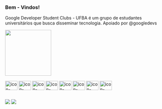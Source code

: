 ### Bem - Vindos!

Google Developer Student Clubs - UFBA é um grupo de estudantes universitários que busca disseminar tecnologia. Apoiado por @googledevs

<div align="center>
  <a href="https://github.com/GDSCUFBA">
  <img height="150em" src="https://github-readme-stats.vercel.app/api?username=GDSCUFBA&show_icons=true&theme=dracula&include_all_commits=true&count_private=true"/>
</div>
<div style="display: inline_block"><br>
  <img align="center" alt="icon-android" height="30" width="40" src="https://cdn.jsdelivr.net/gh/devicons/devicon/icons/android/android-original.svg" />
  <img align="center" alt="icon-dart" height="30" width="40"src="https://cdn.jsdelivr.net/gh/devicons/devicon/icons/dart/dart-original.svg" />
  <img align="center" alt="icon-docker" height="30" width="40" src="https://cdn.jsdelivr.net/gh/devicons/devicon/icons/docker/docker-original.svg">
  <img align="center" alt="icon-firebase" height="30" width="40" src="https://cdn.jsdelivr.net/gh/devicons/devicon/icons/firebase/firebase-plain.svg">
  <img align="center" alt="icon-flutter" height="30" width="40" src="https://cdn.jsdelivr.net/gh/devicons/devicon/icons/flutter/flutter-original.svg">
  <img align="center" alt="icon-googlecloud" height="30" width="40" src="https://cdn.jsdelivr.net/gh/devicons/devicon/icons/googlecloud/googlecloud-original.svg" />
  <img align="center" alt="icon-kotlin" height="30" width="40" src="https://cdn.jsdelivr.net/gh/devicons/devicon/icons/kotlin/kotlin-original.svg" />
  <img align="center" alt="icon-kubernetes" height="30" width="40" src="https://cdn.jsdelivr.net/gh/devicons/devicon/icons/kubernetes/kubernetes-plain.svg" />
  
</div>
 
 ##
 <div>
 <a href = "mailto:gdscufba@gmail.com"><img src="https://img.shields.io/badge/-Gmail-%23333?style=for-the-badge&logo=gmail&logoColor=white" target="_blank"></a>
 <a href = "https://www.instagram.com/gdsc_ufba/"><img src="https://img.shields.io/badge/Instagram-E4405F?style=for-the-badge&logo=instagram&logoColor=white" target="_blank"></a>
 <div> 


